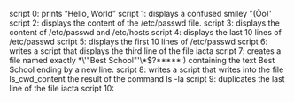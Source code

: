 script 0: prints “Hello, World”
script 1: displays a confused smiley "(Ôo)'
script 2: displays the content of the /etc/passwd file.
script 3: displays the content of /etc/passwd and /etc/hosts
script 4: displays the last 10 lines of /etc/passwd 
script 5: displays the first 10 lines of /etc/passwd
script 6: writes a script that displays the third line of the file iacta
script 7: creates a file named exactly \*\\'"Best School"\'\\*$\?\*\*\*\*\*:) containing the text Best School ending by a new line.
script 8: writes a script that writes into the file ls_cwd_content the result of the command ls -la
script 9: duplicates the last line of the file iacta
script 10: 
